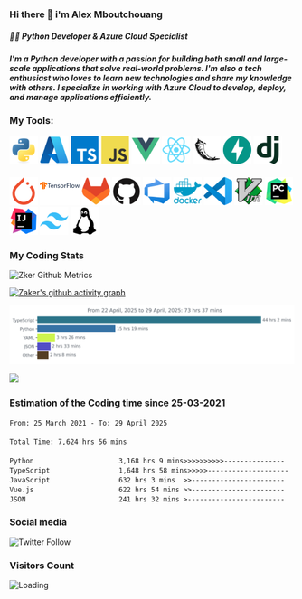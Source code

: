 ### Hi there 👋 i'm Alex Mboutchouang


<!--
**Zaker237/Zaker237** is a ✨ _special_ ✨ repository because its `README.md` (this file) appears on your GitHub profile.

Here are some ideas to get you started:

- 🔭 I’m currently working on ...
- 🌱 I’m currently learning ...
- 👯 I’m looking to collaborate on ...
- 🤔 I’m looking for help with ...
- 💬 Ask me about ...
- 📫 How to reach me: ...
- 😄 Pronouns: ...
- ⚡ Fun fact: ...
-->


##### 👨‍💻 Python Developer & Azure Cloud Specialist
##### I'm a Python developer with a passion for building both small and large-scale applications that solve real-world problems. I'm also a tech enthusiast who loves to learn new technologies and share my knowledge with others. I specialize in working with Azure Cloud to develop, deploy, and manage applications efficiently.


### My Tools:

<img src="https://github.com/devicons/devicon/blob/master/icons/python/python-original.svg" width="50" height="50" alt="Python" /> <img src="https://github.com/devicons/devicon/blob/master/icons/azure/azure-original.svg" width="50" height="50" alt="Azure" /> <img src="https://github.com/devicons/devicon/blob/master/icons/typescript/typescript-original.svg" width="50" height="50" alt="TypeScript" />  <img src="https://github.com/devicons/devicon/blob/master/icons/javascript/javascript-original.svg" alt="JavaScript" width="50" height="50" /> <img src="https://github.com/devicons/devicon/blob/master/icons/vuejs/vuejs-original.svg" alt="VueJs" width="50" height="50" />  <img src="https://github.com/devicons/devicon/blob/master/icons/react/react-original.svg" alt="React" width="50" height="50" />  <img src="https://github.com/devicons/devicon/blob/master/icons/flask/flask-original.svg" alt="Flask" width="50" height="50" />  <img src="https://github.com/devicons/devicon/blob/master/icons/fastapi/fastapi-original.svg" alt="FastApi" width="50" height="50" />  <img src="https://github.com/devicons/devicon/blob/master/icons/django/django-plain.svg" alt="Django" width="50" height="50" />  <img src="https://github.com/devicons/devicon/blob/master/icons/pytorch/pytorch-original.svg" alt="Pytorch" width="50" height="50" />  <img src="https://github.com/devicons/devicon/blob/master/icons/tensorflow/tensorflow-original-wordmark.svg" alt="Tensorflow" width="70" height="70" /> <img src="https://github.com/devicons/devicon/blob/master/icons/gitlab/gitlab-original.svg" alt="Gitlab" width="50" height="50" /> <img src="https://github.com/devicons/devicon/blob/master/icons/github/github-original.svg" alt="Github" width="50" height="50" /> <img src="https://github.com/devicons/devicon/blob/master/icons/azuredevops/azuredevops-original.svg" alt="Azure DevOps" width="50" height="50" /> <img src="https://github.com/devicons/devicon/blob/master/icons/docker/docker-plain-wordmark.svg" alt="Docker" width="50" height="50" />  <img src="https://github.com/devicons/devicon/blob/master/icons/vscode/vscode-original.svg" alt="VS-Code" width="50" height="50" />  <img src="https://github.com/devicons/devicon/blob/master/icons/vim/vim-original.svg" alt="Vim" width="50" height="50" />  <img src="https://github.com/devicons/devicon/blob/master/icons/pycharm/pycharm-original.svg" alt="PyCharm" width="50" height="50" />  <img src="https://github.com/devicons/devicon/blob/master/icons/intellij/intellij-original.svg" alt="Intellij" width="50" height="50" />  <img src="https://github.com/devicons/devicon/blob/master/icons/tailwindcss/tailwindcss-original.svg" alt="Tailwindcss" width="50" height="50" />  <img src="https://github.com/devicons/devicon/blob/master/icons/linux/linux-plain.svg" alt="Linux" width="50" height="50" />

### My Coding Stats

<p>
    <img width="600"  
         src="https://metrics.lecoq.io/Zaker237" 
         alt="Zker Github Metrics"
     />
</p>

[![Zaker's github activity graph](https://activity-graph.herokuapp.com/graph?username=Zaker237&theme=xcode)](https://github.com/Zaker237)

[![wakatime-stats](https://github.com/Zaker237/Zaker237/blob/main/images/stat.svg)](https://wakatime.com/@Zaker237)

<img width="400" src="https://wakatime.com/share/@Zaker237/8846e881-f93b-439d-9559-7f3ede5e7ee9.svg"></img>

### Estimation of the Coding time since 25-03-2021

<!--START_SECTION:waka-->

```txt
From: 25 March 2021 - To: 29 April 2025

Total Time: 7,624 hrs 56 mins

Python                     3,168 hrs 9 mins>>>>>>>>>>---------------   41.55 %
TypeScript                 1,648 hrs 58 mins>>>>>--------------------   21.63 %
JavaScript                 632 hrs 3 mins  >>-----------------------   08.29 %
Vue.js                     622 hrs 54 mins >>-----------------------   08.17 %
JSON                       241 hrs 32 mins >------------------------   03.17 %
```

<!--END_SECTION:waka-->


### Social media

![Twitter Follow](https://img.shields.io/twitter/follow/Zaker237?label=follow%20me%20on%20twitter&style=social)


### Visitors Count

<img align="left" src = "https://profile-counter.glitch.me/Zaker237/count.svg" alt ="Loading">

<br />
